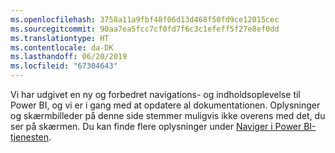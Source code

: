 ```yaml
---
ms.openlocfilehash: 3758a11a9fbf48f06d13d468f50fd9ce12015cec
ms.sourcegitcommit: 90aa7ea5fcc7cf0fd7f6c3c1efeff5f27e8ef0dd
ms.translationtype: HT
ms.contentlocale: da-DK
ms.lasthandoff: 06/20/2019
ms.locfileid: "67304643"
---
```

Vi har udgivet en ny og forbedret navigations- og indholdsoplevelse til Power BI, og vi er i gang med at opdatere al dokumentationen.
Oplysninger og skærmbilleder på denne side stemmer muligvis ikke overens med det, du ser på skærmen. Du kan finde flere oplysninger under [Naviger i Power BI-tjenesten](../consumer/end-user-experience.md).</font>
